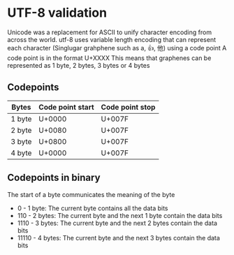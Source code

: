 # UTF-8 validation

Unicode was a replacement for ASCII to unify character encoding from across the world.
utf-8 uses variable length encoding that can represent each character (Singlugar grahphene such as a, 👍, 他) using a code point
A code point is in the format U+XXXX
This means that graphenes can be represented as 1 byte, 2 bytes, 3 bytes or 4 bytes

## Codepoints

| Bytes  | Code point start | Code point stop |
|--------|------------------|-----------------|
| 1 byte | U+0000           | U+007F          |
| 2 byte | U+0080           | U+007F          |
| 3 byte | U+0800           | U+007F          |
| 4 byte | U+0000           | U+007F          |

## Codepoints in binary

The start of a byte communicates the meaning of the byte

* 0 - 1 byte: The current byte contains all the data bits
* 110 - 2 bytes: The current byte and the next 1 byte contain the data bits
* 1110 - 3 bytes: The current byte and the next 2 bytes contain the data bits
* 11110 - 4 bytes: The current byte and the next 3 bytes contain the data bits
